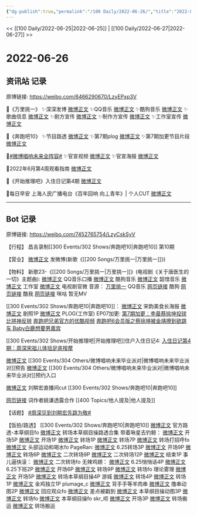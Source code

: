 ```yaml
---
{"dg-publish":true,"permalink":"/100 Daily/2022-06-26/","title":"2022-06-26","created":"2022-12-04T23:29:43.000+08:00","updated":"2023-04-11T14:46:33.000+08:00"}
---
```



<< [[100 Daily/2022-06-25\|2022-06-25]] | [[100 Daily/2022-06-27\|2022-06-27]] >>

# 2022-06-26

## 资讯站 记录

原博链接: https://weibo.com/6466290670/LzyEPxp3V

🌟《万里挑一》
✨深深发博 [微博正文](https://m.weibo.cn/6466290670/4784551875055356)
✨QQ音乐 [微博正文](https://m.weibo.cn/6466290670/4784400250962311)
✨酷狗音乐 [微博正文](https://m.weibo.cn/6466290670/4784399851454803)
✨歌曲信息 [微博正文](https://m.weibo.cn/6466290670/4784400963211416)
✨剧方宣传 [微博正文](https://m.weibo.cn/6466290670/4784555309666416)
✨制作方宣传 [微博正文](https://m.weibo.cn/6466290670/4784406826844923)
✨工作室宣传 [微博正文](https://m.weibo.cn/6466290670/4784404658655757)

🌟《奔跑吧10》
✨节目路透 [微博正文](https://m.weibo.cn/6466290670/4784674243348268)
✨第7期plog [微博正文](https://m.weibo.cn/6466290670/4784589098978793)
✨第7期加更节目片段 [微博正文](https://m.weibo.cn/6466290670/4784602742261093)

🌟[#微博唱响未来全阵容#](https://s.weibo.com/weibo?q=%23%E5%BE%AE%E5%8D%9A%E5%94%B1%E5%93%8D%E6%9C%AA%E6%9D%A5%E5%85%A8%E9%98%B5%E5%AE%B9%23)
✨官宣视频 [微博正文](https://m.weibo.cn/6466290670/4784624976790029)
✨官宣海报 [微博正文](https://m.weibo.cn/6466290670/4784619377394343)

🌟2022年6月第4周观看指南 [微博正文](https://m.weibo.cn/6466290670/4783625294585762)

🌟《开始推理吧》入住日记第4期 [微博正文](https://m.weibo.cn/6466290670/4784746523789992)

🌟每日早安
上海人民广播电台《百年回响 向丄青年》| 个人CUT [微博正文](https://m.weibo.cn/6466290670/4784543142251282)

---
## Bot 记录

原博链接: https://weibo.com/7452765754/LzyCskSyV

【行程】
昌吉录制[[300 Events/302 Shows/奔跑吧10\|奔跑吧10]] 第10期

【营业】
[微博正文](https://weibo.com/1736988591/LztvEqccF) 发微博(新歌《[[200 Songs/万里挑一\|万里挑一]]》)

【物料】
新歌23-《[[200 Songs/万里挑一\|万里挑一]]》(电视剧《关于唐医生的一切》主题曲):
[微博正文](https://weibo.com/2169129705/LzpzBaCfL) QQ音乐口播
[微博正文](https://weibo.com/1665103091/LzpzAgimb) 酷狗音乐
[微博正文](https://weibo.com/7425544436/LzpH4tgLU) 韶愔音乐
[微博正文](https://weibo.com/7478855230/LzpEKe3ie) 工作室
[微博正文](https://weibo.com/6896847804/Lztx8k7RA) 电视剧官微
音源：
[万里挑一](https://weibo.cn/sinaurl?u=https%3A%2F%2Fi.y.qq.com%2Fv8%2Fplaysong.html%3Fsongid%3D360994402%26source%3Dyqq%26ADTAG%3Dhz_wb_sf%26channelId%3D10081987) QQ音乐
[网页链接](https://weibo.cn/sinaurl?u=https%3A%2F%2Ft4.kugou.com%2Fsong.html%3Fid%3D1YU9yb1zAV3) 酷狗
[网页链接](https://weibo.cn/sinaurl?u=http%3A%2F%2Fm.kuwo.cn%2Fnewh5app%2Fplay_detail%2F225175694) 酷我
[网页链接](https://weibo.cn/sinaurl?u=https%3A%2F%2Fh5.nf.migu.cn%2Fapp%2Fv4%2Fp%2Fshare%2Fsong%2Findex.html%3Fid%3D600919000007810773) 咪咕
暂无MV

[[300 Events/302 Shows/奔跑吧10\|奔跑吧10]]：
[微博正文](https://weibo.com/5242381821/LzuhQmIGH) 宋韵美食长海报
[微博正文](https://weibo.com/5242381821/LzvRfnc1H) 剧照1P
[微博正文](https://weibo.com/7478855230/LzuhRAQS1) PLOG(工作室)
EP07加更:
[第7期加更：李晨蔡徐坤投球比拼神反转](https://weibo.cn/sinaurl?u=https%3A%2F%2Fm.v.qq.com%2Fx%2Fm%2Fplay%3Fcid%3Dmzc0020081kx84l%26vid%3Dk0043tdw3bo%26ptag%3Dv_qq_com%2523v.play.adaptor%25233)
[奔跑吧兄弟官方的优酷视频](https://weibo.cn/sinaurl?u=https%3A%2F%2Fv.youku.com%2Fv_show%2Fid_XNTg2OTY1MTA1Mg%3D%3D.html%3Fspm%3Da2h0c.8166622.PhoneSokuProgram_2.dselectbutton_1%26showid%3Ddebf09fea69e417bb028)
[奔跑吧6会员版之蔡徐坤被金靖撩到欲跳车 Baby白鹿想要男嘉宾](https://weibo.cn/sinaurl?u=https%3A%2F%2Fwww.iqiyi.com%2Fv_13ag6y7bn3o.html)

[[300 Events/302 Shows/开始推理吧\|开始推理吧]]住户入住日记4:
[入住日记第4期：周深宋祖儿体验足底按摩](https://weibo.cn/sinaurl?u=https%3A%2F%2Fv.qq.com%2Fx%2Fcover%2Fmzc00200we4ecum%2Fu0043eud936.html)

[微博正文](https://weibo.com/3252743925/LzuSnDkHR) [[300 Events/304 Others/微博唱响未来毕业派对\|微博唱响未来毕业派对]]预告
[微博正文](https://weibo.com/3252743925/Lzv4wAplK) [[300 Events/304 Others/微博唱响未来毕业派对\|微博唱响未来毕业派对]]预约入口

[微博正文](https://weibo.com/1786590437/LzxsqzAvb) 刘畊宏直播间cut [[300 Events/302 Shows/奔跑吧10\|奔跑吧10]]

[网页链接](https://weibo.cn/sinaurl?u=http%3A%2F%2Fxhslink.com%2FdNGHYh) 词作者姚谦透露合作 [[400 Topics/他人提及\|他人提及]]

【话题】
[#周深见到刘畊宏先跳为敬#](https://s.weibo.com/weibo?q=%23%E5%91%A8%E6%B7%B1%E8%A7%81%E5%88%B0%E5%88%98%E7%95%8A%E5%AE%8F%E5%85%88%E8%B7%B3%E4%B8%BA%E6%95%AC%23)

【饭拍/路透】
[[300 Events/302 Shows/奔跑吧10\|奔跑吧10]]
[微博正文](https://weibo.com/5876797510/LzwcPmu98) 官方路透-本草纲目fo
[微博正文](https://weibo.com/1878335471/Lzw9fpnqs) 转场本草纲目操路透合集
带着啾星去钓鲸：
[微博正文](https://weibo.com/3246571812/LzukfEqsy) 开场5P
[微博正文](https://weibo.com/3246571812/LzuxapkRp) 开场1P
[微博正文](https://weibo.com/3246571812/LzvgKtmLq) 转场1P
[微博正文](https://weibo.com/3246571812/LzvrIaJaa) 转场7P
[微博正文](https://weibo.com/3246571812/LzvWJw2bQ) 转场打招呼fo
[微博正文](https://weibo.com/3246571812/Lzy9Qgb2m) 头部运动和喝水fo
PageRan:
[微博正文](https://weibo.com/7633014126/LzpED9FRD) 6.25转场3P
[微博正文](https://weibo.com/7633014126/LzuiAfhwO) 开场9P
[微博正文](https://weibo.com/7633014126/LzvmwAnoW) 转场6P
[微博正文](https://weibo.com/7633014126/Lzwih9Dhb) 二次转场9P
[微博正文](https://weibo.com/7633014126/LzwnorGnN) 二次转场12P
[微博正文](https://weibo.com/7633014126/LzwWmtbn0) 结束1P
事儿逼快滚：
[微博正文](https://weibo.com/6019864193/LzxYW8RfC) 二次转场fo
无辣鸡翅：
[微博正文](https://weibo.com/7495641082/Lzq3lg6lA) 6.25悄悄话4P
[微博正文](https://weibo.com/7495641082/LzqlylFxZ) 6.25下班2P
[微博正文](https://weibo.com/7495641082/Lzu4ruzYO) 开场6P
[微博正文](https://weibo.com/7495641082/LzvkG36U7) 转场9P
[微博正文](https://weibo.com/7495641082/LzvsBnQhg) 转场fo
理论雾理
[微博正文](https://weibo.com/7458115630/Lzvcfjt5B) 开场5P
[微博正文](https://weibo.com/7458115630/LzvnsiclT) 转场本草纲目操4P
游城
[微博正文](https://weibo.com/1801743981/Lzvvtiao4) 转场4P
[微博正文](https://weibo.com/1801743981/LzxeUh4oj) 转场1P
[微博正文](https://weibo.com/1801743981/LzxvwiQzI) 金鸡独立1P
plumage_c
[微博正文](https://weibo.com/5122158435/LzpMHbm19) 背手手等羊肉串
[微博正文](https://weibo.com/5122158435/LzpXYjl0q) 撸串动图2P
[微博正文](https://weibo.com/5122158435/Lzt4R9PIi) 回应观众fo
[微博正文](https://weibo.com/5122158435/Lzv3NmMmY) 差点被戳到
[微博正文](https://weibo.com/5122158435/LzvNxebqL) 本草纲目操动图3P
[微博正文](https://weibo.com/5122158435/LzwYl77dw) 转场fo
[微博正文](https://weibo.com/5122158435/LzxZszA9B) 本草纲目操fo
skr_呗
[微博正文](https://weibo.com/6433509682/LzvO7dRoc) 开场3P
[微博正文](https://weibo.com/6433509682/LzwzYjhZ3) 转场搬运
[微博正文](https://weibo.com/6433509682/LzwJGdfUz) 转场搬运
